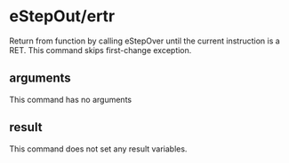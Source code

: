 # eStepOut/ertr

Return from function by calling eStepOver until the current instruction is a RET. This command skips first-change exception.

## arguments

This command has no arguments

## result

This command does not set any result variables.
